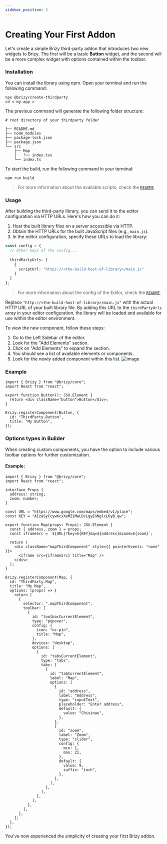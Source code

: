 ```yaml
---
sidebar_position: 3
---
```


# Creating Your First Addon

Let's create a simple Brizy third-party addon that introduces two new widgets to Brizy. 
The first will be a basic **Button** widget, and the second will be a more complex widget 
with options contained within the toolbar.

### Installation
You can install the library using npm. Open your terminal and run the following command:

```shell
npx @brizy/create-thirdparty
cd < my-app >
```

The previous command will generate the following folder structure:
```shell
# root directory of your thirdparty folder

├── README.md
├── node_modules
├── package-lock.json
├── package.json
└── src
    ├── Map
    │   └── index.tsx
    └── index.ts
```

To start the build, run the following command in your terminal:
```shell
npm run build
```

> For more information about the available scripts, check the [`README`](https://github.com/EasyBrizy/Brizy-Local-Editor/blob/master/packages/scripts/Readme.md).

### Usage
After building the third-party library, you can send it to the editor configuration via HTTP URLs. 
Here's how you can do it:

1. Host the built library files on a server accessible via HTTP.
2. Obtain the HTTP URLs for the built JavaScript files (e.g., `main.js`).
3. In the editor configuration, specify these URLs to load the library:

```typescript
const config = {
  // Other keys of the config...
  
  thirdPartyUrls: [
    {
      scriptUrl: "https://<the-build-host-of-library>/main.js"
    }
  ]
};
```

> For more information about the config of the Editor, check the [`README`](https://github.com/EasyBrizy/Brizy-Local-Editor/blob/master/packages/core/docs/self-hosted.MD#config).

Replace `"http://<the-build-host-of-library>/main.js"` with the actual HTTP URL of your built library file. 
By adding this URL to the `thirdPartyUrls` array in your editor configuration, the library will be loaded and available for use within the editor environment.

To view the new component, follow these steps:

1. Go to the Left Sidebar of the editor.
2. Look for the "Add Elements" section.
3. Click on "Add Elements" to expand the section.
4. You should see a list of available elements or components.
5. Look for the newly added component within this list.
![image](https://github.com/EasyBrizy/Brizy-Local-Editor/assets/18303258/eb021ebd-7a61-44f7-aa3c-ddf6f1d60b18)

### Example

```tsx
import { Brizy } from "@brizy/core";
import React from "react";

export function Button(): JSX.Element {
  return <div className="button">Button</div>;
}

Brizy.registerComponent(Button, {
  id: "ThirdParty.Button",
  title: "My Button",
});
```

### Options types in Builder
When creating custom components, you have the option to include various toolbar options for further customization.


#### Example:

```tsx
import { Brizy } from "@brizy/core";
import React from "react";

interface Props {
  address: string;
  zoom: number;
}

const URL = "https://www.google.com/maps/embed/v1/place";
const KEY = "AIzaSyCcywKcxXeMZiMwLDcLgyEnNglcLOyB_qw";

export function Map(props: Props): JSX.Element {
  const { address, zoom } = props;
  const iframeSrc = `${URL}?key=${KEY}&q=${address}&zoom=${zoom}`;

  return (
    <div className="mapThirdComponent" style={{ pointerEvents: "none" }}>
      <iframe src={iframeSrc} title="Map" />
    </div>
  );
}

Brizy.registerComponent(Map, {
  id: "ThirdParty.Map",
  title: "My Map",
  options: (props) => {
    return [
      {
        selector: ".mapThirdComponent",
        toolbar: [
          {
            id: "toolbarCurrentElement",
            type: "popover",
            config: {
              icon: "nc-pin",
              title: "Map",
            },
            devices: "desktop",
            options: [
              {
                id: "tabsCurrentElement",
                type: "tabs",
                tabs: [
                  {
                    id: "tabCurrentElement",
                    label: "Map",
                    options: [
                      {
                        id: "address",
                        label: "Address",
                        type: "inputText",
                        placeholder: "Enter address",
                        default: {
                          value: "Chisinau",
                        },
                      },
                      {
                        id: "zoom",
                        label: "Zoom",
                        type: "slider",
                        config: {
                          min: 1,
                          max: 21,
                        },
                        default: {
                          value: 9,
                          suffix: "inch",
                        },
                      },
                    ],
                  },
                ],
              },
            ],
          },
        ],
      },
    ];
  },
});
```

You've now experienced the simplicity of creating your first Brizy addon.
